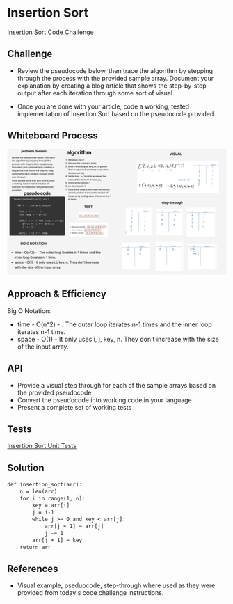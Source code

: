 # Insertion Sort

[Insertion Sort Code Challenge](https://github.com/deshondixon/data-structures-and-algorithms/blob/main/python/code_challenges/insertion_sort.py)

## Challenge
<!-- Description of the challenge -->

- Review the pseudocode below, then trace the algorithm by stepping through the process with the provided sample array. Document your explanation by creating a blog article that shows the step-by-step output after each iteration through some sort of visual.

- Once you are done with your article, code a working, tested implementation of Insertion Sort based on the pseudocode provided.

## Whiteboard Process
<!-- Embedded whiteboard image -->

![Insertion Sort](./InsertionSort.png)

## Approach & Efficiency
<!-- What approach did you take? Why? What is the Big O space/time for this approach? -->

Big O Notation:

- time - O(n^2) - . The outer loop iterates n-1 times and the inner loop iterates n-1 time.
- space - O(1) - It only uses i, j, key, n. They don't increase with the size of the input array.

## API
<!-- Description of each method publicly available to your Stack and Queue-->

- Provide a visual step through for each of the sample arrays based on the provided pseudocode
- Convert the pseudocode into working code in your language
- Present a complete set of working tests

## Tests

[Insertion Sort Unit Tests](https://github.com/deshondixon/data-structures-and-algorithms/blob/main/python/tests/code_challenges/test_insertion_sort.py)

## Solution

    def insertion_sort(arr):
        n = len(arr)
        for i in range(1, n):
            key = arr[i]
            j = i-1
            while j >= 0 and key < arr[j]:
                arr[j + 1] = arr[j]
                j -= 1
            arr[j + 1] = key
        return arr

## References

- Visual example, pseduocode, step-through where used as they were provided from today's code challenge instructions.





